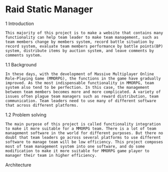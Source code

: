 # Raid Static Manager

  1 Introduction
  
	This majority of this project is to make a website that contains many functionality can help team leader to make team management, such as team members change by members system, record battle situation by record system, evaluate team members performance by battle points(BP) system, distribute items by auction system, and leave comments by comments system.
	
1.1	Background 

	In these days, with the development of Massive Multiplayer Online Role-Playing Game (MMORPG), the functions in the game have gradually improved. As the most indispensable functionality in MMORPG, team system also tend to be perfection. In this case, the management between team members becomes more and more complicated. A variety of issues often plague team managers such as reward distribution, team communication. Team leaders need to use many of different software that across different platforms.
	
1.2	Problem solving

	The main purpose of this project is called functionality integration to make it more suitable for a MMORPG team. There is a lot of team management software in the world for different purposes. But there no doubt that team leaders go across several platforms to use different software to manage team will be low efficiency. This project composes most of team management system into one software, and do some modification to make it more suitable for MMORPG game player to manager their team in higher efficiency.  

Architecture

